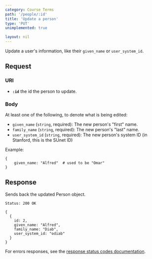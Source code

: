 ```yaml
---
category: Course Terms
path: '/people/:id'
title: 'Update a person'
type: 'PUT'
unimplemented: true

layout: nil
---
```


Update a user's information, like their `given_name` or `user_system_id`.

## Request

### URI

* **`:id`** the id the person to update.

### Body

At least one of the following, to denote what is being edited:

* `given_name` (`string`, required): The new person's "first" name.
* `family_name` (`string`, required): The new person's "last" name.
* `user_system_id` (`string`, required): The new person's system ID (in
  Stanford, this is the SUnet ID)

Example:

```
{
    given_name: "Alfred"  # used to be "Omar"
}
```

## Response

Sends back the updated Person object.

```Status: 200 OK```
```
{
  {
    id: 2,
    given_name: "Alfred",
    family_name: "Diab",
    user_system_id: "odiab"
  }
}
```

For errors responses, see the [response status codes documentation](#response-status-codes).

